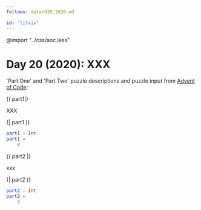 ```yaml
---
follows: data/d20_2020.md

id: "litvis"
---
```


@import "../css/aoc.less"

# Day 20 (2020): XXX

'Part One' and 'Part Two' puzzle descriptions and puzzle input from [Advent of Code](https://adventofcode.com/2020/day/20):

{( part1|}

XXX

{| part1 )}

```elm {l r}
part1 : Int
part1 =
    0
```

{( part2 |}

xxx

{| part2 )}

```elm {l r}
part2 : Int
part2 =
    0
```
